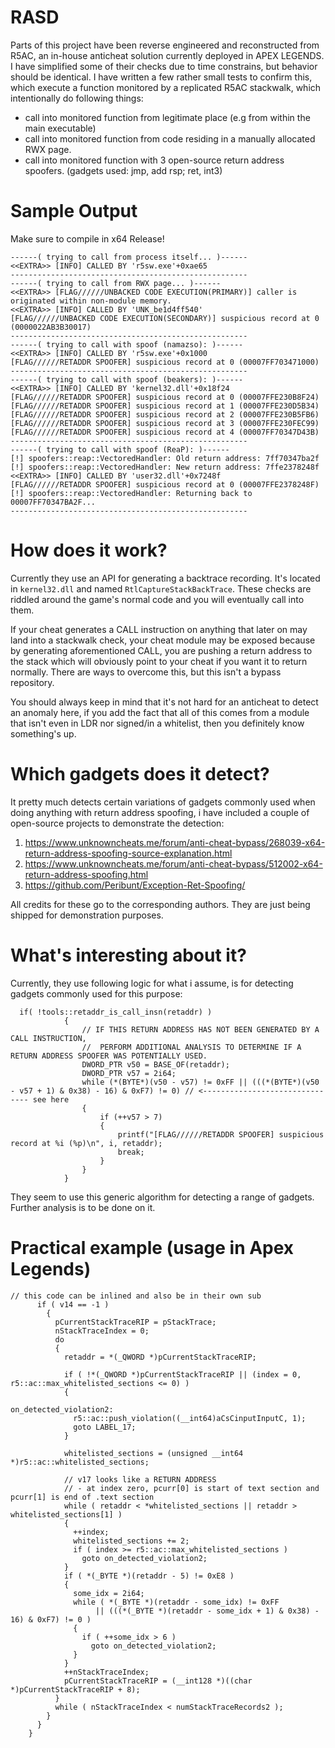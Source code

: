 # RASD
Parts of this project have been reverse engineered and reconstructed from R5AC, an in-house anticheat solution currently deployed in APEX LEGENDS. I have simplified some of their checks due to time constrains, but behavior should be identical. I have written a few rather small tests to confirm this, which execute a function monitored by a replicated R5AC stackwalk, which intentionally do following things:
- call into monitored function from legitimate place (e.g from within the main executable)
- call into monitored function from code residing in a manually allocated RWX page.
- call into monitored function with 3 open-source return address spoofers. (gadgets used: jmp, add rsp; ret, int3)

# Sample Output
Make sure to compile in x64 Release!
```
------( trying to call from process itself... )------
<<EXTRA>> [INFO] CALLED BY 'r5sw.exe'+0xae65
-----------------------------------------------------
------( trying to call from RWX page... )------
<<EXTRA>> [FLAG//////UNBACKED CODE EXECUTION(PRIMARY)] caller is originated within non-module memory.
<<EXTRA>> [INFO] CALLED BY 'UNK_be1d4ff540'
[FLAG//////UNBACKED CODE EXECUTION(SECONDARY)] suspicious record at 0 (0000022AB3B30017)
-----------------------------------------------------
------( trying to call with spoof (namazso): )------
<<EXTRA>> [INFO] CALLED BY 'r5sw.exe'+0x1000
[FLAG//////RETADDR SPOOFER] suspicious record at 0 (00007FF703471000)
-----------------------------------------------------
------( trying to call with spoof (beakers): )------
<<EXTRA>> [INFO] CALLED BY 'kernel32.dll'+0x18f24
[FLAG//////RETADDR SPOOFER] suspicious record at 0 (00007FFE230B8F24)
[FLAG//////RETADDR SPOOFER] suspicious record at 1 (00007FFE230D5B34)
[FLAG//////RETADDR SPOOFER] suspicious record at 2 (00007FFE230B5FB6)
[FLAG//////RETADDR SPOOFER] suspicious record at 3 (00007FFE230FEC99)
[FLAG//////RETADDR SPOOFER] suspicious record at 4 (00007FF70347D43B)
-----------------------------------------------------
------( trying to call with spoof (ReaP): )------
[!] spoofers::reap::VectoredHandler: Old return address: 7ff70347ba2f
[!] spoofers::reap::VectoredHandler: New return address: 7ffe2378248f
<<EXTRA>> [INFO] CALLED BY 'user32.dll'+0x7248f
[FLAG//////RETADDR SPOOFER] suspicious record at 0 (00007FFE2378248F)
[!] spoofers::reap::VectoredHandler: Returning back to 00007FF70347BA2F...
-----------------------------------------------------
```

# How does it work?
Currently they use an API for generating a backtrace recording. It's located in `kernel32.dll` and named `RtlCaptureStackBackTrace`.
These checks are riddled around the game's normal code and you will eventually call into them. 

If your cheat generates a CALL instruction on anything that later on may land into a stackwalk check, your cheat module may be exposed because by generating aforementioned CALL, you are pushing a return address to the stack which will obviously point to your cheat if you want it to return normally. There are ways to overcome this, but this isn't a bypass repository.

You should always keep in mind that it's not hard for an anticheat to detect an anomaly here, if you add the fact that all of this comes from a module that isn't even in LDR nor signed/in a whitelist, then you definitely know something's up.

# Which gadgets does it detect?
It pretty much detects certain variations of gadgets commonly used when doing anything with return address spoofing, i have included a couple of open-source projects to demonstrate the detection:
1. https://www.unknowncheats.me/forum/anti-cheat-bypass/268039-x64-return-address-spoofing-source-explanation.html
2. https://www.unknowncheats.me/forum/anti-cheat-bypass/512002-x64-return-address-spoofing.html
3. https://github.com/Peribunt/Exception-Ret-Spoofing/

All credits for these go to the corresponding authors. They are just being shipped for demonstration purposes.



# What's interesting about it?
Currently, they use following logic for what i assume, is for detecting gadgets commonly used for this purpose:

```
  if( !tools::retaddr_is_call_insn(retaddr) )
            {
                // IF THIS RETURN ADDRESS HAS NOT BEEN GENERATED BY A CALL INSTRUCTION,
                //  PERFORM ADDITIONAL ANALYSIS TO DETERMINE IF A RETURN ADDRESS SPOOFER WAS POTENTIALLY USED.
                DWORD_PTR v50 = BASE_OF(retaddr);
                DWORD_PTR v57 = 2i64;
                while (*(BYTE*)(v50 - v57) != 0xFF || (((*(BYTE*)(v50 - v57 + 1) & 0x38) - 16) & 0xF7) != 0) // <------------------------------- see here
                {
                    if (++v57 > 7)
                    {
                        printf("[FLAG//////RETADDR SPOOFER] suspicious record at %i (%p)\n", i, retaddr);
                        break;
                    }
                }
            }
```
They seem to use this generic algorithm for detecting a range of gadgets. Further analysis is to be done on it.

# Practical example (usage in Apex Legends)
```
// this code can be inlined and also be in their own sub 
      if ( v14 == -1 )
        {
          pCurrentStackTraceRIP = pStackTrace;
          nStackTraceIndex = 0;
          do
          {
            retaddr = *(_QWORD *)pCurrentStackTraceRIP;
 
            if ( !*(_QWORD *)pCurrentStackTraceRIP || (index = 0, r5::ac::max_whitelisted_sections <= 0) )
            {
 
on_detected_violation2:
              r5::ac::push_violation((__int64)aCsCinputInputC, 1);
              goto LABEL_17;
            }
 
            whitelisted_sections = (unsigned __int64 *)r5::ac::whitelisted_sections;
 
            // v17 looks like a RETURN ADDRESS
            // - at index zero, pcurr[0] is start of text section and pcurr[1] is end of .text section
            while ( retaddr < *whitelisted_sections || retaddr > whitelisted_sections[1] )
            {
              ++index;
              whitelisted_sections += 2;
              if ( index >= r5::ac::max_whitelisted_sections )
                goto on_detected_violation2;
            }
            if ( *(_BYTE *)(retaddr - 5) != 0xE8 )
            {
              some_idx = 2i64;
              while ( *(_BYTE *)(retaddr - some_idx) != 0xFF
                   || (((*(_BYTE *)(retaddr - some_idx + 1) & 0x38) - 16) & 0xF7) != 0 )
              {
                if ( ++some_idx > 6 )
                  goto on_detected_violation2;
              }
            }
            ++nStackTraceIndex;
            pCurrentStackTraceRIP = (__int128 *)((char *)pCurrentStackTraceRIP + 8);
          }
          while ( nStackTraceIndex < numStackTraceRecords2 );
        }
      }
    }
```
